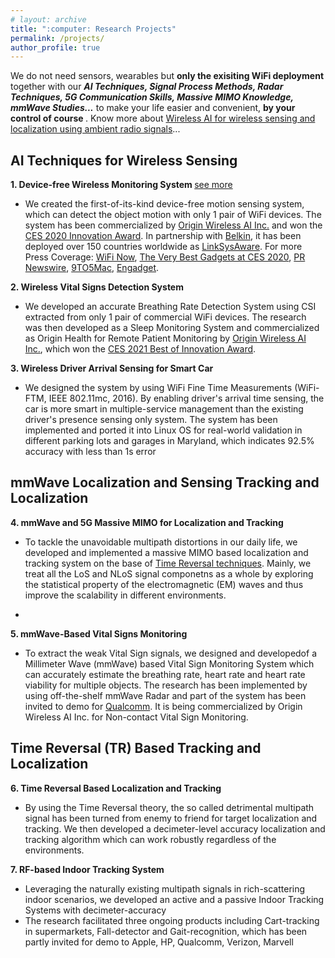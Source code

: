 ```yaml
---
# layout: archive
title: ":computer: Research Projects"
permalink: /projects/
author_profile: true
---
```

We do not need sensors, wearables but <b> only the exisiting WiFi deployment </b> together with our ***AI Techniques, Signal Process Methods, Radar Techniques, 5G Communication Skills, Massive MIMO Knowledge, mmWave Studies...*** to make your life easier and convenient, <b> by your control of course </b>. Know more about [Wireless AI for wireless sensing and localization using ambient radio signals](https://www.originwirelessai.com/)...

## AI Techniques for Wireless Sensing
<b> 1.  Device-free Wireless Monitoring System </b> [see more](https://xiaolu1263.github.io/publications/Wireless-Monitoring)
  * We created the first-of-its-kind device-free motion sensing system, which can detect the object motion with only 1 pair of WiFi devices. The system has been commercialized by [Origin Wireless AI Inc.](https://www.originwirelessai.com/) and won the [CES 2020 Innovation Award](https://www.ces.tech/Innovation-Awards/Honorees/2020/Honorees/L/Linksys-Aware.aspx). In partnership with [Belkin](https://www.belkin.com/us/), it has been deployed over 150 countries worldwide as [LinkSysAware](https://www.linksys.com/us/linksys-aware/). For more Press Coverage: [WiFi Now](https://wifinowglobal.com/news-and-blog/roundup-centurylinks-wi-fi-6-with-intel-origins-mesh-sensing-xfinitys-wifi-ready/), [The Very Best Gadgets at CES 2020](https://gizmodo.com/the-very-best-gadgets-we-saw-at-ces-2020-1840949011), [PR Newswire](https://www.prnewswire.com/news-releases/origin-wireless-brings-smart-home-and-indoor-tracking-solution-to-mesh-routers-300576721.html?tc=eml_cleartime), [9TO5Mac](https://9to5mac.com/2019/10/08/linksys-aware-motion-sensing-mesh-wifi/), [Engadget](https://www.engadget.com/2019-10-08-linksys-motion-sensing-velop.html). 	

<b> 2. Wireless Vital Signs Detection System </b>
  * We developed an accurate Breathing Rate Detection System using CSI extracted from only 1 pair of commercial WiFi devices. The research was then developed as a Sleep Monitoring System and commercialized as Origin Health for Remote Patient Monitoring by [Origin Wireless AI Inc.](https://www.originwirelessai.com/), which won the [CES 2021 Best of Innovation Award](https://www.ces.tech/Innovation-Awards/Honorees/2021/Best-Of/O/Origin-Health-Remote-Patient-Monitoring.aspx).

<b> 3. Wireless Driver Arrival Sensing for Smart Car </b>
  * We designed the system by using WiFi Fine Time Measurements (WiFi-FTM, IEEE 802.11mc, 2016). By enabling driver's arrival time sensing, the car
is more smart in multiple-service management than the existing driver's presence sensing only system. The system has been implemented and ported it into Linux OS for real-world validation in different parking lots and garages in Maryland, which indicates 92.5% accuracy with less than 1s error

## mmWave Localization and Sensing Tracking and Localization
<b> 4. mmWave and 5G Massive MIMO for Localization and Tracking </b>
  * To tackle the unavoidable multipath distortions in our daily life, we developed and implemented a massive MIMO based localization and tracking system on the base of [Time Reversal techniques](http://video.cmsworldwide.com/SP17/SP17_RayLiu_Keynote_1080p.mp4). Mainly, we treat all the LoS and NLoS signal componetns as a whole by exploring the statistical property of the electromagnetic (EM) waves and thus improve the scalability in different environments.

  * 
<b> 5. mmWave-Based Vital Signs Monitoring </b>
  * To extract the weak Vital Sign signals, we designed and developedof a Millimeter Wave (mmWave) based Vital Sign Monitoring System which can accurately estimate the breathing rate, heart rate and heart rate viability for multiple objects. The research has been implemented by using off-the-shelf mmWave Radar and part of the system has been invited to demo for [Qualcomm](https://www.qualcomm.com/). It is being commercialized by Origin Wireless AI Inc. for Non-contact Vital Sign Monitoring.

## Time Reversal (TR) Based Tracking and Localization
<b> 6. Time Reversal Based Localization and Tracking </b>
  * By using the Time Reversal theory, the so called detrimental multipath signal has been turned from enemy to friend for target localization and tracking. We then developed a decimeter-level accuracy localization and tracking algorithm which can work robustly regardless of the environments.

<b> 7. RF-based Indoor Tracking System </b>
  * Leveraging the naturally existing multipath signals in rich-scattering indoor scenarios, we developed an active and a passive Indoor Tracking Systems with decimeter-accuracy 
  * The research facilitated three ongoing products including Cart-tracking in supermarkets, Fall-detector and Gait-recognition, which has been partly invited for demo to Apple, HP, Qualcomm, Verizon, Marvell

